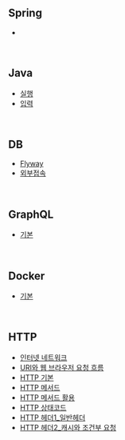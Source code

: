 ## Spring
- []()
<br>

## Java
- [실행](https://github.com/KEJ94/TIL/blob/main/Java/실행.md)
- [입력](https://github.com/KEJ94/TIL/blob/main/Java/입력.md)
<br>

## DB
- [Flyway](https://github.com/KEJ94/TIL/blob/main/DB/Flyway.md)
- [외부접속](https://github.com/KEJ94/TIL/blob/main/DB/외부접속.md)
<br>

## GraphQL
- [기본](https://github.com/KEJ94/TIL/blob/main/GraphQL/기본.md)
<br>

## Docker
- [기본](https://github.com/KEJ94/TIL/blob/main/Docker/기본.md)
<br>
  
## HTTP
- [인터넷 네트워크](https://github.com/KEJ94/TIL/blob/main/HTTP/인터넷_네트워크.md)
- [URI와 웹 브라우저 요청 흐름](https://github.com/KEJ94/TIL/blob/main/HTTP/URI와_웹_브라우저_요청_흐름.md)
- [HTTP 기본](https://github.com/KEJ94/TIL/blob/main/HTTP/HTTP_기본.md)
- [HTTP 메서드](https://github.com/KEJ94/TIL/blob/main/HTTP/HTTP_메서드.md)
- [HTTP 메서드 활용](https://github.com/KEJ94/TIL/blob/main/HTTP/HTTP_메서드_활용.md)
- [HTTP 상태코드](https://github.com/KEJ94/TIL/blob/main/HTTP/HTTP_상태코드.md)
- [HTTP 헤더1_일반헤더](https://github.com/KEJ94/TIL/blob/main/HTTP/HTTP_헤더1_일반헤더.md)
- [HTTP 헤더2_캐시와 조건부 요청](https://github.com/KEJ94/TIL/blob/main/HTTP/HTTP_헤더2_캐시와_조건부_요청.md)
<br>

